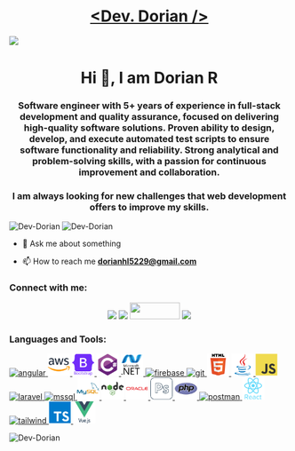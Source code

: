 
<div align="center">
<h1><a href="">&lt;Dev. Dorian /&gt;</a></h1>
</div>
<img src="https://i.pinimg.com/originals/e2/54/2b/e2542b5c21f9f50bce597d7e9c0fbe66.jpg">

<h1 align="center">Hi 👋, I am Dorian R</h1>
<h3 align="center">Software engineer with 5+ years of experience in full-stack development and quality assurance, focused on delivering high-quality software solutions. Proven ability to design, develop, and execute automated test scripts to ensure software functionality and reliability. Strong analytical and problem-solving skills, with a passion for continuous improvement and collaboration.</h3>
<h3 align="center">I am always looking for new challenges that web development offers to improve my skills.</h3>
<div>
<p align="left"> 
<img src="https://komarev.com/ghpvc/?username=Dev-Dorian&label=Profile%20views&color=0e75b6&style=flat" alt="Dev-Dorian" /> 
<img src="https://img.shields.io/github/followers/Dev-Dorian.svg?style=flat&logo=github&label=Follow&maxAge=2592000&color=green" alt="Dev-Dorian"/> 
</p>

</div>

- 💬 Ask me about something

- 📫 How to reach me **dorianhl5229@gmail.com**

<h3 align="left">Connect with me:</h3>

<div align="center">
  <a href="https://www.instagram.com/dorianhl/" target="_blank"><img src="https://img.shields.io/badge/-Instagram-%23E4405F?style=for-the-badge&logo=instagram&logoColor=white" target="_blank" width="120"></a>
  <a href="https://www.linkedin.com/in/dorian-hidalgo-loaiza/" target="_blank"><img src="https://img.shields.io/badge/-LinkedIn-%230077B5?style=for-the-badge&logo=linkedin&logoColor=white" target="_blank" width="110"></a>
  <a href="https://x.com/DorianRCR"><img src="https://img.shields.io/badge/-12100E?style=for-the-badge&logo=X&logoColor=white" target="_blank" width="90" height="30"></a>
  <a href="mailto:dorianhl5229@gmail.com"><img src="https://img.shields.io/badge/-Gmail-%23333?style=for-the-badge&logo=gmail&logoColor=white&color=red" target="_blank" width="85"></a>
</div>

<h3 align="left">Languages and Tools:</h3>
<p align="left"> <a href="https://angular.io" target="_blank" rel="noreferrer"> <img src="https://angular.io/assets/images/logos/angular/angular.svg" alt="angular" width="40" height="40"/> </a> <a href="https://aws.amazon.com" target="_blank" rel="noreferrer"> <img src="https://raw.githubusercontent.com/devicons/devicon/master/icons/amazonwebservices/amazonwebservices-original-wordmark.svg" alt="aws" width="40" height="40"/> </a> <a href="https://getbootstrap.com" target="_blank" rel="noreferrer"> <img src="https://raw.githubusercontent.com/devicons/devicon/master/icons/bootstrap/bootstrap-plain-wordmark.svg" alt="bootstrap" width="40" height="40"/> </a> <a href="https://www.w3schools.com/cs/" target="_blank" rel="noreferrer"> <img src="https://raw.githubusercontent.com/devicons/devicon/master/icons/csharp/csharp-original.svg" alt="csharp" width="40" height="40"/> </a> 
<a href="https://dotnet.microsoft.com/" target="_blank" rel="noreferrer"> <img src="https://raw.githubusercontent.com/devicons/devicon/master/icons/dot-net/dot-net-original-wordmark.svg" alt="dotnet" width="40" height="40"/> </a> <a href="https://firebase.google.com/" target="_blank" rel="noreferrer"> <img src="https://www.vectorlogo.zone/logos/firebase/firebase-icon.svg" alt="firebase" width="40" height="40"/> </a> <a href="https://git-scm.com/" target="_blank" rel="noreferrer"> <img src="https://www.vectorlogo.zone/logos/git-scm/git-scm-icon.svg" alt="git" width="40" height="40"/> </a> <a href="https://www.w3.org/html/" target="_blank" rel="noreferrer"> <img src="https://raw.githubusercontent.com/devicons/devicon/master/icons/html5/html5-original-wordmark.svg" alt="html5" width="40" height="40"/> </a> <a href="https://www.java.com" target="_blank" rel="noreferrer"> <img src="https://raw.githubusercontent.com/devicons/devicon/master/icons/java/java-original.svg" alt="java" width="40" height="40"/> </a> <a href="https://developer.mozilla.org/en-US/docs/Web/JavaScript" target="_blank" rel="noreferrer"> <img src="https://raw.githubusercontent.com/devicons/devicon/master/icons/javascript/javascript-original.svg" alt="javascript" width="40" height="40"/> </a> <a href="https://laravel.com/" target="_blank" rel="noreferrer"> <img src="https://seeklogo.com/images/L/laravel-logo-41EC1D4C3F-seeklogo.com.png" alt="laravel" width="40" height="40"/> </a> <a href="https://www.microsoft.com/en-us/sql-server" target="_blank" rel="noreferrer"> <img src="https://www.svgrepo.com/show/303229/microsoft-sql-server-logo.svg" alt="mssql" width="40" height="40"/> </a> <a href="https://www.mysql.com/" target="_blank" rel="noreferrer"> <img src="https://raw.githubusercontent.com/devicons/devicon/master/icons/mysql/mysql-original-wordmark.svg" alt="mysql" width="40" height="40"/> </a> <a href="https://nodejs.org" target="_blank" rel="noreferrer"> <img src="https://raw.githubusercontent.com/devicons/devicon/master/icons/nodejs/nodejs-original-wordmark.svg" alt="nodejs" width="40" height="40"/> </a> <a href="https://www.oracle.com/" target="_blank" rel="noreferrer"> <img src="https://raw.githubusercontent.com/devicons/devicon/master/icons/oracle/oracle-original.svg" alt="oracle" width="40" height="40"/> </a> <a href="https://www.photoshop.com/en" target="_blank" rel="noreferrer"> <img src="https://raw.githubusercontent.com/devicons/devicon/master/icons/photoshop/photoshop-line.svg" alt="photoshop" width="40" height="40"/> </a> <a href="https://www.php.net" target="_blank" rel="noreferrer"> <img src="https://raw.githubusercontent.com/devicons/devicon/master/icons/php/php-original.svg" alt="php" width="40" height="40"/> </a> <a href="https://postman.com" target="_blank" rel="noreferrer"> <img src="https://www.vectorlogo.zone/logos/getpostman/getpostman-icon.svg" alt="postman" width="40" height="40"/> </a> <a href="https://reactjs.org/" target="_blank" rel="noreferrer"> <img src="https://raw.githubusercontent.com/devicons/devicon/master/icons/react/react-original-wordmark.svg" alt="react" width="40" height="40"/> </a> <a href="https://tailwindcss.com/" target="_blank" rel="noreferrer"> <img src="https://www.vectorlogo.zone/logos/tailwindcss/tailwindcss-icon.svg" alt="tailwind" width="40" height="40"/> </a> <a href="https://www.typescriptlang.org/" target="_blank" rel="noreferrer"> <img src="https://raw.githubusercontent.com/devicons/devicon/master/icons/typescript/typescript-original.svg" alt="typescript" width="40" height="40"/> </a> <a href="https://vuejs.org/" target="_blank" rel="noreferrer"> <img src="https://raw.githubusercontent.com/devicons/devicon/master/icons/vuejs/vuejs-original-wordmark.svg" alt="vuejs" width="40" height="40"/> </a> </p>

<p><img align="left" src="https://github-readme-stats.vercel.app/api/top-langs?username=Dev-Dorian&show_icons=true&locale=en&layout=compact" alt="Dev-Dorian" /></p>



